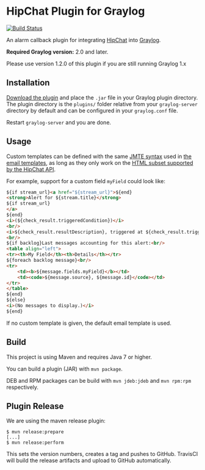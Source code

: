 HipChat Plugin for Graylog
==========================

[![Build Status](https://travis-ci.org/Graylog2/graylog-plugin-hipchat.svg)](https://travis-ci.org/Graylog2/graylog-plugin-hipchat)

An alarm callback plugin for integrating [HipChat](https://hipchat.com/) into [Graylog](https://www.graylog.org/).

**Required Graylog version:** 2.0 and later.

Please use version 1.2.0 of this plugin if you are still running Graylog 1.x

## Installation

[Download the plugin](https://github.com/Graylog2/graylog-plugin-hipchat/releases)
and place the `.jar` file in your Graylog plugin directory. The plugin directory
is the `plugins/` folder relative from your `graylog-server` directory by default
and can be configured in your `graylog.conf` file.

Restart `graylog-server` and you are done.

## Usage

Custom templates can be defined with the same [JMTE syntax](https://cdn.rawgit.com/DJCordhose/jmte/master/doc/index.html) used in [the email templates](http://docs.graylog.org/en/2.0/pages/streams.html#email-alert-callback), as long as they only work on the [HTML subset supported by the HipChat API](https://developer.atlassian.com/hipchat/guide/sending-messages).

 For example, support for a custom field `myField` could look like:

```html
${if stream_url}<a href="${stream_url}">${end}
<strong>Alert for ${stream.title}</strong>
${if stream_url}
</a>
${end}
<i>(${check_result.triggeredCondition})</i>
<br/>
<i>${check_result.resultDescription}, triggered at ${check_result.triggeredAt}</i>
<br/>
${if backlog}Last messages accounting for this alert:<br/>
<table align="left">
<tr><th>My Field</th><th>Details</th></tr>
${foreach backlog message}<br/>
<tr>
    <td><b>${message.fields.myField}</b></td>
    <td><code>${message.source}, ${message.id}</code></td>
</tr>
</table>
${end}
${else}
<i>(No messages to display.)</i>
${end}
```

If no custom template is given, the default email template is used.

## Build

This project is using Maven and requires Java 7 or higher.

You can build a plugin (JAR) with `mvn package`.

DEB and RPM packages can be build with `mvn jdeb:jdeb` and `mvn rpm:rpm` respectively.

## Plugin Release

We are using the maven release plugin:

```
$ mvn release:prepare
[...]
$ mvn release:perform
```

This sets the version numbers, creates a tag and pushes to GitHub. TravisCI will build the release artifacts and upload to GitHub automatically.
